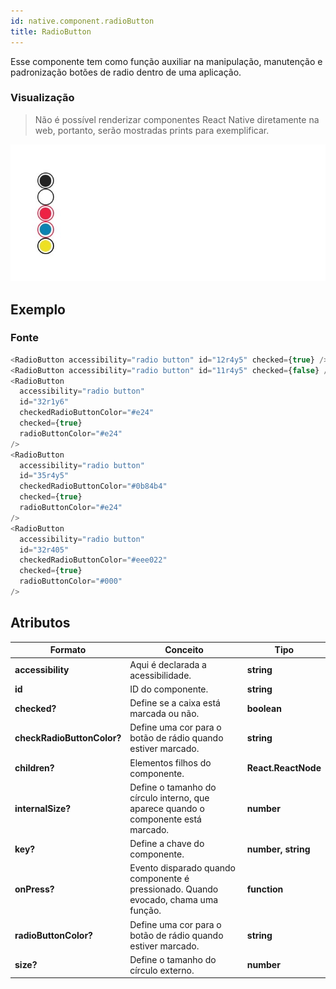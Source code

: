 ```yaml
---
id: native.component.radioButton
title: RadioButton
---
```


<!-- Component declaration begin -->

<!-- Component declaration end -->

<!-- Documentation begin -->

Esse componente tem como função auxiliar na manipulação, manutenção e padronização botões de radio dentro de uma aplicação.

### Visualização
> Não é possível renderizar componentes React Native diretamente na web, portanto, serão mostradas prints para exemplificar.

![button](../static/img/screenshots/radioButton.jpg)

## Exemplo

### Fonte

```javascript
<RadioButton accessibility="radio button" id="12r4y5" checked={true} />
<RadioButton accessibility="radio button" id="11r4y5" checked={false} />
<RadioButton
  accessibility="radio button"
  id="32r1y6"
  checkedRadioButtonColor="#e24"
  checked={true}
  radioButtonColor="#e24"
/>
<RadioButton
  accessibility="radio button"
  id="35r4y5"
  checkedRadioButtonColor="#0b84b4"
  checked={true}
  radioButtonColor="#e24"
/>
<RadioButton
  accessibility="radio button"
  id="32r405"
  checkedRadioButtonColor="#eee022"
  checked={true}
  radioButtonColor="#000"
/>
```


## Atributos

| Formato            | Conceito                                                                                                | Tipo                 |
| ------------------ | ------------------------------------------------------------------------------------------------------- | -------------------- |
| **accessibility**       | Aqui é declarada a acessibilidade.       | **string**   |
| **id**         | ID do componente. | **string**    |
| **checked?**      | Define se a caixa está marcada ou não.             | **boolean**  |
| **checkRadioButtonColor?**         | Define uma cor para o botão de rádio quando estiver marcado. | **string**    |
| **children?** | Elementos filhos do componente.                                                     | **React.ReactNode** |
| **internalSize?** 	| Define o tamanho do círculo interno, que aparece quando o componente está marcado. 	| **number** 	|
| **key?** 	| Define a chave do componente. 	| **number, string** 	|
| **onPress?**   | Evento disparado quando componente é pressionado. Quando evocado, chama uma função. | **function**        |
| **radioButtonColor?**         | Define uma cor para o botão de rádio quando estiver marcado. | **string**    |
| **size?** 	| Define o tamanho do círculo externo. 	| **number** 	|

<!-- Documentation end -->
